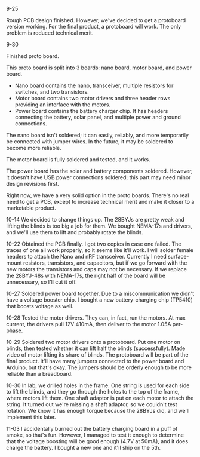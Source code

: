 9-25

Rough PCB design finished. However, we've decided to get a protoboard version working. For the final product, a protoboard will work. The only problem is reduced technical merit. 

9-30 

Finished proto board.

This proto board is split into 3 boards: nano board, motor board, and power board. 
* Nano board contains the nano, transceiver, multiple resistors for switches, and two transistors. 
* Motor board contains two motor drivers and three header rows providing an interface with the motors. 
* Power board contains the battery charger chip. It has headers connecting the battery, solar panel, and multiple power and ground connections. 

The nano board isn't soldered; it can easily, reliably, and more temporarily be connected with jumper wires. In the future, it may be soldered to become more reliable.

The motor board is fully soldered and tested, and it works.

The power board has the solar and battery components soldered. However, it doesn't have USB power connections soldered; this part may need minor design revisions first. 

Right now, we have a very solid option in the proto boards. There's no real need to get a PCB, except to increase technical merit and make it closer to a marketable product. 


10-14
We decided to change things up. The 28BYJs are pretty weak and lifting the blinds is too big a job for them. We bought NEMA-17s and drivers, and we'll use them to lift and probably rotate the blinds. 

10-22
Obtained the PCB finally. I got two copies in case one failed. The traces of one all work properly, so it seems like it'll work. I will solder female headers to attach the Nano and nRF transceiver. Currently I need surface-mount resistors, transistors, and capacitors, but if we go forward with the new motors the transistors and caps may not be necessary. 
If we replace the 28BYJ-48s with NEMA-17s, the right half of the board will be unnecessary, so I'll cut it off. 

10-27
Soldered power board together. 
Due to a miscommunication we didn't have a voltage booster chip. I bought a new battery-charging chip (TP5410) that boosts voltage as well. 

10-28
Tested the motor drivers. They can, in fact, run the motors. At max current, the drivers pull 12V 410mA, then deliver to the motor 1.05A per-phase. 

10-29
Soldered two motor drivers onto a protoboard. Put one motor on blinds, then tested whether it can lift half the blinds (successfully). Made video of motor lifting its share of blinds. 
The protoboard will be part of the final product. It'll have many jumpers connected to the power board and Arduino, but that's okay. The jumpers should be orderly enough to be more reliable than a breadboard. 

10-30
In lab, we drilled holes in the frame. One string is used for each side to lift the blinds, and they go through the holes to the top of the frame, where motors lift them. One shaft adaptor is put on each motor to attach the string.
It turned out we're missing a shaft adaptor, so we couldn't test rotation. We know it has enough torque because the 28BYJs did, and we'll implement this later. 

11-03
I accidentally burned out the battery charging board in a puff of smoke, so that's fun. However, I managed to test it enough to determine that the voltage boosting will be good enough (4.7V at 50mA), and it does charge the battery. I bought a new one and it'll ship on the 5th. 

